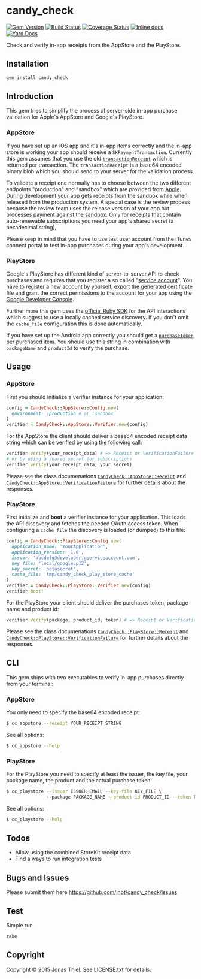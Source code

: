 # candy_check

[![Gem Version](https://badge.fury.io/rb/candy_check.svg)](http://badge.fury.io/rb/candy_check)
[![Build Status](https://travis-ci.org/jnbt/candy_check.svg?branch=master)](https://travis-ci.org/jnbt/candy_check)
[![Coverage Status](https://coveralls.io/repos/jnbt/candy_check/badge.svg?branch=master)](https://coveralls.io/r/jnbt/candy_check?branch=master)
[![Inline docs](http://inch-ci.org/github/jnbt/candy_check.svg?branch=master)](http://inch-ci.org/github/jnbt/candy_check)
[![Yard Docs](http://img.shields.io/badge/yard-docs-blue.svg?style=flat)](http://www.rubydoc.info/github/jnbt/candy_check/master)

Check and verify in-app receipts from the AppStore and the PlayStore.

## Installation

```Bash
gem install candy_check
```

## Introduction

This gem tries to simplify the process of server-side in-app purchase validation for Apple's AppStore and
Google's PlayStore.

### AppStore

If you have set up an iOS app and it's in-app items correctly and the in-app store is working your app should receive a
`SKPaymentTransaction`. Currently this gem assumes that you use the old [`transactionReceipt`](https://developer.apple.com/library/ios/documentation/StoreKit/Reference/SKPaymentTransaction_Class/index.html#//apple_ref/occ/instp/SKPaymentTransaction/transactionReceipt) 
which is returned per transaction. The `transactionReceipt` is a base64 encoded binary blob which you should send to your 
server for the validation process.

To validate a receipt one normally has to choose between the two different endpoints "production" and "sandbox" which are provided from 
[Apple](https://developer.apple.com/library/ios/releasenotes/General/ValidateAppStoreReceipt/Chapters/ValidateRemotely.html#//apple_ref/doc/uid/TP40010573-CH104-SW1). 
During development your app gets receipts from the sandbox while when released from the production system. A special case is the
review process because the review team uses the release version of your app but processes payment against the sandbox.
Only for receipts that contain auto-renewable subscriptions you need your app's shared secret (a hexadecimal string),

Please keep in mind that you have to use test user account from the iTunes connect portal to test in-app purchases during
your app's development.

### PlayStore

Google's PlayStore has different kind of server-to-server API to check purchases and requires that you register a so
called "[service account](https://developers.google.com/accounts/docs/OAuth2ServiceAccount)". You have to register a 
new account by yourself, export the generated certificate file and grant the correct permissions to the account for
your app using the [Google Developer Console](https://console.developers.google.com).

Further more this gem uses the [official Ruby SDK](https://github.com/google/google-api-ruby-client) for the API interactions
which suggest to use a locally cached service discovery. If you don't omit the `cache_file` configuration this is done
automatically.

If you have set up the Android app correctly you should get a [`purchaseToken`](http://developer.android.com/google/play/billing/billing_reference.html#getBuyIntent) per purchased item. You should use this string in combination with `packageName` and `productId`
to verify the purchase.

## Usage

### AppStore

First you should initialize a verifier instance for your application:

```ruby
config = CandyCheck::AppStore::Config.new(
  environment: :production # or :sandbox
)
verifier = CandyCheck::AppStore::Verifier.new(config)
```

For the AppStore the client should deliver a base64 encoded receipt data string
which can be verified by using the following call:

```ruby
verifier.verify(your_receipt_data) # => Receipt or VerificationFailure
# or by using a shared secret for subscriptions
verifier.verify(your_receipt_data, your_secret)
```

Please see the class documenations [`CandyCheck::AppStore::Receipt`](http://www.rubydoc.info/github/jnbt/candy_check/master/CandyCheck/AppStore/Receipt) and [`CandyCheck::AppStore::VerificationFailure`](http://www.rubydoc.info/github/jnbt/candy_check/master/CandyCheck/AppStore/VerificationFailure) for further details about the responses.

### PlayStore

First initialize and **boot** a verifier instance for your application. This loads the API discovery and 
fetches the needed OAuth access token. When configuring a `cache_file` the discovery is loaded (or dumped) to 
this file:

```ruby
config = CandyCheck::PlayStore::Config.new(
  application_name: 'YourApplication',
  application_version: '1.0',
  issuer: 'abcdefg@developer.gserviceaccount.com',
  key_file: 'local/google.p12',
  key_secret: 'notasecret',
  cache_file: 'tmp/candy_check_play_store_cache'
)
verifier = CandyCheck::PlayStore::Verifier.new(config)
verifier.boot!
```

For the PlayStore your client should deliver the purchases token, package name and product id:

```ruby
verifier.verify(package, product_id, token) # => Receipt or VerificationFailure
```

Please see the class documenations [`CandyCheck::PlayStore::Receipt`](http://www.rubydoc.info/github/jnbt/candy_check/master/CandyCheck/PlayStore/Receipt) and [`CandyCheck::PlayStore::VerificationFailure`](http://www.rubydoc.info/github/jnbt/candy_check/master/CandyCheck/PlayStore/VerificationFailure) for further details about the responses.

## CLI

This gem ships with two executables to verify in-app purchases directly from your terminal:

### AppStore

You only need to specify the base64 encoded receipt:

```bash
$ cc_appstore --receipt YOUR_RECEIPT_STRING
```

See all options:

```bash
$ cc_appstore --help
```

### PlayStore

For the PlayStore you need to specify at least the issuer, the key file, your package name, the product and the actual
purchase token:

```bash
$ cc_playstore --issuer ISSUER_EMAIL --key-file KEY_FILE \ 
               --package PACKAGE_NAME --product-id PRODUCT_ID --token PURCHASE_TOKEN
```

See all options:

```bash
$ cc_playstore --help
```


## Todos

* Allow using the combined StoreKit receipt data
* Find a ways to run integration tests

## Bugs and Issues

Please submit them here https://github.com/jnbt/candy_check/issues

## Test

Simple run

```Bash
rake
```

## Copyright

Copyright &copy; 2015 Jonas Thiel. See LICENSE.txt for details.